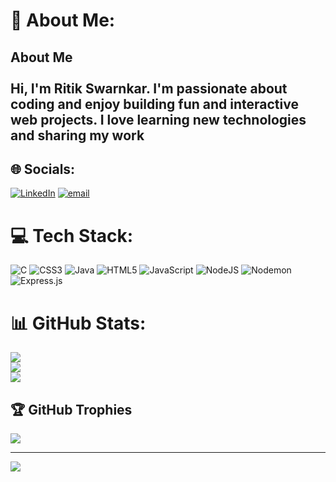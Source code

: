 # 💫 About Me:
## About Me<br><br>Hi, I'm Ritik Swarnkar. I'm passionate about coding and enjoy building fun and interactive web projects. I love learning new technologies and sharing my work


## 🌐 Socials:
[![LinkedIn](https://img.shields.io/badge/LinkedIn-%230077B5.svg?logo=linkedin&logoColor=white)](https://www.linkedin.com/in/ritik-soni-16a536339/) [![email](https://img.shields.io/badge/Email-D14836?logo=gmail&logoColor=white)](mailto:ritiksoni7008@gmail.com) 

# 💻 Tech Stack:
![C](https://img.shields.io/badge/c-%2300599C.svg?style=for-the-badge&logo=c&logoColor=white) ![CSS3](https://img.shields.io/badge/css3-%231572B6.svg?style=for-the-badge&logo=css3&logoColor=white) ![Java](https://img.shields.io/badge/java-%23ED8B00.svg?style=for-the-badge&logo=openjdk&logoColor=white) ![HTML5](https://img.shields.io/badge/html5-%23E34F26.svg?style=for-the-badge&logo=html5&logoColor=white) ![JavaScript](https://img.shields.io/badge/javascript-%23323330.svg?style=for-the-badge&logo=javascript&logoColor=%23F7DF1E) ![NodeJS](https://img.shields.io/badge/node.js-6DA55F?style=for-the-badge&logo=node.js&logoColor=white) ![Nodemon](https://img.shields.io/badge/NODEMON-%23323330.svg?style=for-the-badge&logo=nodemon&logoColor=%BBDEAD) ![Express.js](https://img.shields.io/badge/express.js-%23404d59.svg?style=for-the-badge&logo=express&logoColor=%2361DAFB)
# 📊 GitHub Stats:
![](https://github-readme-stats.vercel.app/api?username=ritiksoni34&theme=radical&hide_border=false&include_all_commits=true&count_private=false)<br/>
![](https://nirzak-streak-stats.vercel.app/?user=ritiksoni34&theme=radical&hide_border=false)<br/>
![](https://github-readme-stats.vercel.app/api/top-langs/?username=ritiksoni34&theme=radical&hide_border=false&include_all_commits=true&count_private=false&layout=compact)

## 🏆 GitHub Trophies
![](https://github-profile-trophy.vercel.app/?username=ritiksoni34&theme=radical&no-frame=false&no-bg=true&margin-w=4)

---
[![](https://visitcount.itsvg.in/api?id=ritiksoni34&icon=0&color=0)](https://visitcount.itsvg.in)

<!-- Proudly created with GPRM ( https://gprm.itsvg.in ) -->
